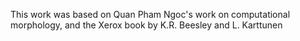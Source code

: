 This work was based on Quan Pham Ngoc's work on computational morphology, and the Xerox book by K.R. Beesley and L. Karttunen
